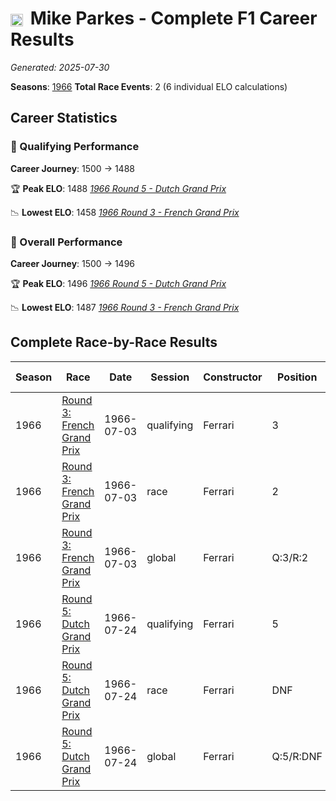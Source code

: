 # <img src="https://upload.wikimedia.org/wikipedia/commons/thumb/8/83/Flag_of_the_United_Kingdom_%283-5%29.svg/512px-Flag_of_the_United_Kingdom_%283-5%29.svg.png?20250726143817" alt="United Kingdom" width="20" height="auto" style="vertical-align: middle; margin-right: 5px;" onerror="this.outerHTML='🇬🇧'; this.style.marginRight='5px';"/> Mike Parkes - Complete F1 Career Results

*Generated: 2025-07-30*

**Seasons**: [1966](../seasons/1966-season-report.md)
**Total Race Events**: 2 (6 individual ELO calculations)

## Career Statistics

### 🏁 Qualifying Performance
**Career Journey**: 1500 → 1488

🏆 **Peak ELO**: 1488
   *[1966 Round 5 - Dutch Grand Prix](../seasons/1966-season-report.md#round-5-dutch-grand-prix)*

📉 **Lowest ELO**: 1458
   *[1966 Round 3 - French Grand Prix](../seasons/1966-season-report.md#round-3-french-grand-prix)*

### 🌟 Overall Performance
**Career Journey**: 1500 → 1496

🏆 **Peak ELO**: 1496
   *[1966 Round 5 - Dutch Grand Prix](../seasons/1966-season-report.md#round-5-dutch-grand-prix)*

📉 **Lowest ELO**: 1487
   *[1966 Round 3 - French Grand Prix](../seasons/1966-season-report.md#round-3-french-grand-prix)*


## Complete Race-by-Race Results

| Season | Race | Date | Session | Constructor | Position | Starting ELO | ELO Change | Final ELO | Teammate |
|--------|------|------|---------|-------------|----------|--------------|------------|-----------|----------|
| 1966 | [Round 3: French Grand Prix](../seasons/1966-season-report.md#round-3-french-grand-prix) | 1966-07-03 | qualifying | Ferrari | 3 | 1500 | -42 | 1458 | <img src="https://upload.wikimedia.org/wikipedia/commons/0/03/Flag_of_Italy.svg" alt="Italy" width="20" height="auto" style="vertical-align: middle; margin-right: 5px;" onerror="this.outerHTML='🇮🇹'; this.style.marginRight='5px';"/> Lorenzo Bandini |
| 1966 | [Round 3: French Grand Prix](../seasons/1966-season-report.md#round-3-french-grand-prix) | 1966-07-03 | race | Ferrari | 2 | 1500 | N/A | 1500 | <img src="https://upload.wikimedia.org/wikipedia/commons/0/03/Flag_of_Italy.svg" alt="Italy" width="20" height="auto" style="vertical-align: middle; margin-right: 5px;" onerror="this.outerHTML='🇮🇹'; this.style.marginRight='5px';"/> Lorenzo Bandini |
| 1966 | [Round 3: French Grand Prix](../seasons/1966-season-report.md#round-3-french-grand-prix) | 1966-07-03 | global | Ferrari | Q:3/R:2 | 1500 | -13 | 1487 | <img src="https://upload.wikimedia.org/wikipedia/commons/0/03/Flag_of_Italy.svg" alt="Italy" width="20" height="auto" style="vertical-align: middle; margin-right: 5px;" onerror="this.outerHTML='🇮🇹'; this.style.marginRight='5px';"/> Lorenzo Bandini |
| 1966 | [Round 5: Dutch Grand Prix](../seasons/1966-season-report.md#round-5-dutch-grand-prix) | 1966-07-24 | qualifying | Ferrari | 5 | 1458 | +30 | 1488 | <img src="https://upload.wikimedia.org/wikipedia/commons/0/03/Flag_of_Italy.svg" alt="Italy" width="20" height="auto" style="vertical-align: middle; margin-right: 5px;" onerror="this.outerHTML='🇮🇹'; this.style.marginRight='5px';"/> Lorenzo Bandini |
| 1966 | [Round 5: Dutch Grand Prix](../seasons/1966-season-report.md#round-5-dutch-grand-prix) | 1966-07-24 | race | Ferrari | DNF | 1500 | N/A | 1500 | <img src="https://upload.wikimedia.org/wikipedia/commons/0/03/Flag_of_Italy.svg" alt="Italy" width="20" height="auto" style="vertical-align: middle; margin-right: 5px;" onerror="this.outerHTML='🇮🇹'; this.style.marginRight='5px';"/> Lorenzo Bandini |
| 1966 | [Round 5: Dutch Grand Prix](../seasons/1966-season-report.md#round-5-dutch-grand-prix) | 1966-07-24 | global | Ferrari | Q:5/R:DNF | 1487 | +9 | 1496 | <img src="https://upload.wikimedia.org/wikipedia/commons/0/03/Flag_of_Italy.svg" alt="Italy" width="20" height="auto" style="vertical-align: middle; margin-right: 5px;" onerror="this.outerHTML='🇮🇹'; this.style.marginRight='5px';"/> Lorenzo Bandini |
